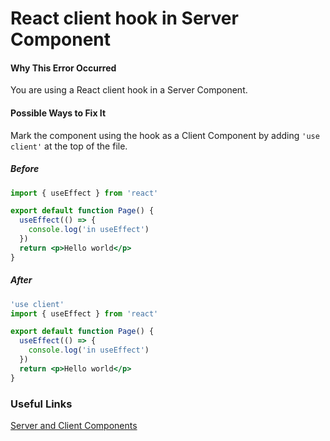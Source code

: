 # React client hook in Server Component

#### Why This Error Occurred

You are using a React client hook in a Server Component.

#### Possible Ways to Fix It

Mark the component using the hook as a Client Component by adding `'use client'` at the top of the file.

##### Before

```jsx
import { useEffect } from 'react'

export default function Page() {
  useEffect(() => {
    console.log('in useEffect')
  })
  return <p>Hello world</p>
}
```

##### After

```jsx
'use client'
import { useEffect } from 'react'

export default function Page() {
  useEffect(() => {
    console.log('in useEffect')
  })
  return <p>Hello world</p>
}
```

### Useful Links

[Server and Client Components](https://beta.nextjs.org/docs/rendering/server-and-client-components)
